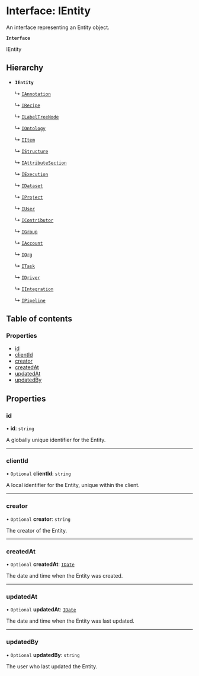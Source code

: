 # Interface: IEntity

An interface representing an Entity object.

**`Interface`**

IEntity

## Hierarchy

- **`IEntity`**

  ↳ [`IAnnotation`](IAnnotation.md)

  ↳ [`IRecipe`](IRecipe.md)

  ↳ [`ILabelTreeNode`](ILabelTreeNode.md)

  ↳ [`IOntology`](IOntology.md)

  ↳ [`IItem`](IItem.md)

  ↳ [`IStructure`](IStructure.md)

  ↳ [`IAttributeSection`](IAttributeSection.md)

  ↳ [`IExecution`](IExecution.md)

  ↳ [`IDataset`](IDataset.md)

  ↳ [`IProject`](IProject.md)

  ↳ [`IUser`](IUser.md)

  ↳ [`IContributor`](IContributor.md)

  ↳ [`IGroup`](IGroup.md)

  ↳ [`IAccount`](IAccount.md)

  ↳ [`IOrg`](IOrg.md)

  ↳ [`ITask`](ITask.md)

  ↳ [`IDriver`](IDriver.md)

  ↳ [`IIntegration`](IIntegration.md)

  ↳ [`IPipeline`](IPipeline.md)

## Table of contents

### Properties

- [id](IEntity.md#id)
- [clientId](IEntity.md#clientid)
- [creator](IEntity.md#creator)
- [createdAt](IEntity.md#createdat)
- [updatedAt](IEntity.md#updatedat)
- [updatedBy](IEntity.md#updatedby)

## Properties

### id

• **id**: `string`

A globally unique identifier for the Entity.

___

### clientId

• `Optional` **clientId**: `string`

A local identifier for the Entity, unique within the client.

___

### creator

• `Optional` **creator**: `string`

The creator of the Entity.

___

### createdAt

• `Optional` **createdAt**: [`IDate`](../modules.md#idate)

The date and time when the Entity was created.

___

### updatedAt

• `Optional` **updatedAt**: [`IDate`](../modules.md#idate)

The date and time when the Entity was last updated.

___

### updatedBy

• `Optional` **updatedBy**: `string`

The user who last updated the Entity.
